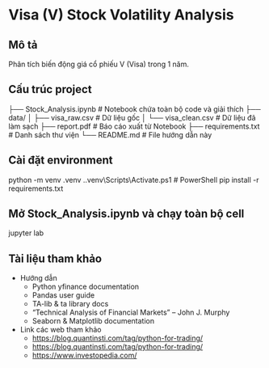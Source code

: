 # Visa (V) Stock Volatility Analysis

## Mô tả
Phân tích biến động giá cổ phiếu V (Visa) trong 1 năm.

## Cấu trúc project
├── Stock_Analysis.ipynb # Notebook chứa toàn bộ code và giải thích
├── data/
│ ├── visa_raw.csv # Dữ liệu gốc
│ └── visa_clean.csv # Dữ liệu đã làm sạch
├── report.pdf # Báo cáo xuất từ Notebook
├── requirements.txt # Danh sách thư viện
└── README.md # File hướng dẫn này


## Cài đặt environment

python -m venv .venv
.\.venv\Scripts\Activate.ps1  # PowerShell
pip install -r requirements.txt

## Mở Stock_Analysis.ipynb và chạy toàn bộ cell
jupyter lab

## Tài liệu tham khảo

- Hướng dẫn
    - Python yfinance documentation
    - Pandas user guide
    - TA-lib & ta library docs
    - “Technical Analysis of Financial Markets” – John J. Murphy
    - Seaborn & Matplotlib documentation
- Link các web tham khảo
    - https://blog.quantinsti.com/tag/python-for-trading/
    - https://blog.quantinsti.com/tag/python-for-trading/
    - https://www.investopedia.com/